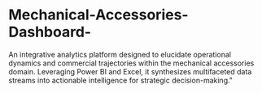# Mechanical-Accessories-Dashboard-
An integrative analytics platform designed to elucidate operational dynamics and commercial trajectories within the mechanical accessories domain. Leveraging Power BI and Excel, it synthesizes multifaceted data streams into actionable intelligence for strategic decision-making."
